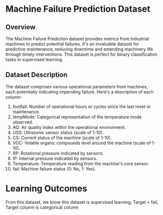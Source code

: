 # Machine Failure Prediction Dataset
## Overview
The Machine Failure Prediction dataset provides metrics from industrial machines to predict potential failures. 
It's an invaluable dataset for predictive maintenance, reducing downtime and extending machinery life through timely interventions. 
This dataset is perfect for binary classification tasks in supervised learning.

## Dataset Description
The dataset comprises various operational parameters from machines, each potentially indicating impending failure. Here's a description of each column:

1. footfall: Number of operational hours or cycles since the last reset or maintenance.
2. tempMode: Categorical representation of the temperature mode observed.
3. AQ: Air quality index within the operational environment.
4. USS: Ultrasonic sensor status (scale of 1-10).
5. CS: Current status of the machine (scale of 1-10).
6. VOC: Volatile organic compounds level around the machine (scale of 1-10).
7. RP: Rotational pressure indicated by sensors.
8. IP: Internal pressure indicated by sensors.
9. Temperature: Temperature reading from the machine's core sensor.
10. fail: Machine failure status (0: No, 1: Yes).

# Learning Outcomes
From this dataset, we know this dataset is supervised learning, Target = fail, Target column is categorical column
